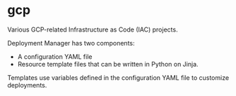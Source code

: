 # gcp

Various GCP-related Infrastructure as Code (IAC) projects.

Deployment Manager has two components:

* A configuration YAML file 
* Resource template files that  can be written in Python on Jinja.

Templates use variables defined in the configuration YAML file to customize deployments.